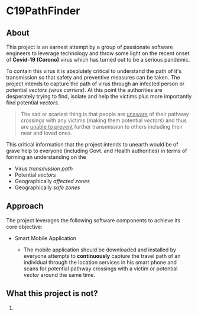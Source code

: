 # C19PathFinder

## About

This project is an earnest attempt by a group of passionate software engineers to leverage technology and throw some light on the recent onset of **Covid-19 (Corono)** virus which has turned out to be a serious pandemic.

To contain this virus it is absolutely critical to understand the path of it's transmission so that safety and preventive measures can be taken. The project intends to capture the path of virus through an infected person or potential *vectors (virus carriers)*. At this point the authorities are desperately trying to find, isolate and help the victims plus more importantly find potential *vectors*.

> The sad or scariest thing is that people are <ins>unaware</ins> of their pathway crossings with any victims (making them potential *vectors*) and thus are <ins>unable to prevent</ins> further transmission to others including their near and loved ones.

This critical information that the project intends to unearth would be of grave help to everyone (including Govt. and Health authorities) in terms of forming an understanding on the 
* Virus *transmission path*
* Potential *vectors*
* Geographically *affected zones*
* Geographically *safe zones*

## Approach

The project leverages the following software components to achieve its core objective:

* Smart Mobile Application

  * The mobile application should be downloaded and installed by everyone 
  attempts to **continuously** capture the travel path of an individual through the location services in his smart phone and scans for potential pathway crossings with a victim or potential *vector* around the same time. 

## What this project is not?

1. 

